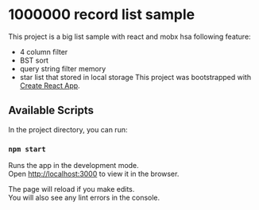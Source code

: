 # 1000000 record list sample

This project is a big list sample with react and mobx hsa following feature:
- 4 column filter
- BST sort
- query string filter memory
- star list that stored in local storage
This project was bootstrapped with [Create React App](https://github.com/facebook/create-react-app).


## Available Scripts

In the project directory, you can run:

### `npm start`

Runs the app in the development mode.\
Open [http://localhost:3000](http://localhost:3000) to view it in the browser.

The page will reload if you make edits.\
You will also see any lint errors in the console.

